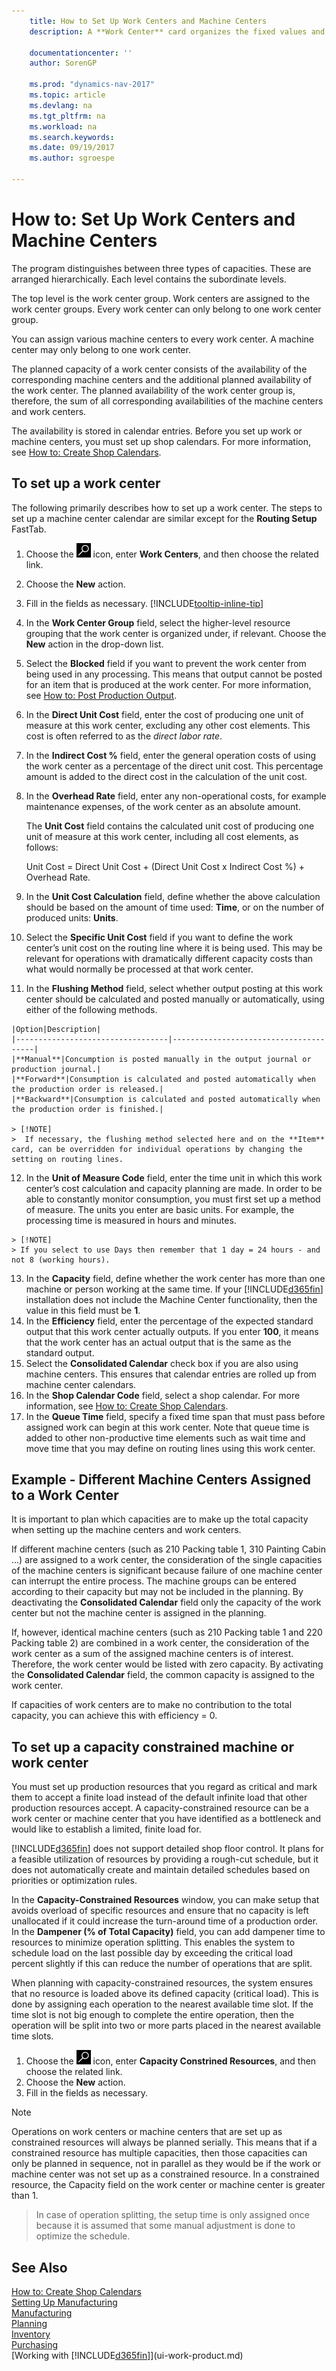 ```yaml
---
    title: How to Set Up Work Centers and Machine Centers
    description: A **Work Center** card organizes the fixed values and requirements of the production resource, and thus governs the output of production performed in that work center.

    documentationcenter: ''
    author: SorenGP

    ms.prod: "dynamics-nav-2017"
    ms.topic: article
    ms.devlang: na
    ms.tgt_pltfrm: na
    ms.workload: na
    ms.search.keywords:
    ms.date: 09/19/2017
    ms.author: sgroespe

---
```

# How to: Set Up Work Centers and Machine Centers
The program distinguishes between three types of capacities. These are arranged hierarchically. Each level contains the subordinate levels.  

The top level is the work center group. Work centers are assigned to the work center groups. Every work center can only belong to one work center group.

You can assign various machine centers to every work center. A machine center may only belong to one work center.  

The planned capacity of a work center consists of the availability of the corresponding machine centers and the additional planned availability of the work center. The planned availability of the work center group is, therefore, the sum of all corresponding availabilities of the machine centers and work centers.  

The availability is stored in calendar entries. Before you set up work or machine centers, you must set up shop calendars. For more information, see [How to: Create Shop Calendars](production-how-to-create-work-center-calendars.md).  

## To set up a work center
The following primarily describes how to set up a work center. The steps to set up a machine center calendar are similar except for the **Routing Setup** FastTab.  

1.  Choose the ![Search for Page or Report](media/ui-search/search_small.png "Search for Page or Report icon") icon, enter **Work Centers**, and then choose the related link.  
2.  Choose the **New** action.  
3. Fill in the fields as necessary. [!INCLUDE[tooltip-inline-tip](includes/tooltip-inline-tip_md.md)]
4.  In the **Work Center Group** field, select the higher-level resource grouping that the work center is organized under, if relevant. Choose the **New** action in the drop-down list.  
5.  Select the **Blocked** field if you want to prevent the work center from being used in any processing. This means that output cannot be posted for an item that is produced at the work center. For more information, see [How to: Post Production Output](production-how-to-post-output-quantity.md).
6.  In the **Direct Unit Cost** field, enter the cost of producing one unit of measure at this work center, excluding any other cost elements. This cost is often referred to as the *direct labor rate*.  
7.  In the **Indirect Cost %** field, enter the general operation costs of using the work center as a percentage of the direct unit cost. This percentage amount is added to the direct cost in the calculation of the unit cost.  
8.  In the **Overhead Rate** field, enter any non-operational costs, for example maintenance expenses, of the work center as an absolute amount.  

    The **Unit Cost** field contains the calculated unit cost of producing one unit of measure at this work center, including all cost elements, as follows:  

    Unit Cost = Direct Unit Cost + (Direct Unit Cost x Indirect Cost %) + Overhead Rate.  

9.  In the **Unit Cost Calculation** field, define whether the above calculation should be based on the amount of time used:  **Time**, or on the number of produced units:  **Units**.  
10.  Select the **Specific Unit Cost** field if you want to define the work center’s unit cost on the routing line where it is being used. This may be relevant for operations with dramatically different capacity costs than what would normally be processed at that work center.  
11.  In the **Flushing Method** field, select whether output posting at this work center should be calculated and posted manually or automatically, using either of the following methods.  

    |Option|Description|  
    |----------------------------------|---------------------------------------|  
    |**Manual**|Concumption is posted manually in the output journal or production journal.|
    |**Forward**|Consumption is calculated and posted automatically when the production order is released.|  
    |**Backward**|Consumption is calculated and posted automatically when the production order is finished.|  

    > [!NOTE]  
    >  If necessary, the flushing method selected here and on the **Item** card, can be overridden for individual operations by changing the setting on routing lines.

12.  In the **Unit of Measure Code** field, enter the time unit in which this work center’s cost calculation and capacity planning are made.
    In order to be able to constantly monitor consumption, you must first set up a method of measure. The units you enter are basic units. For example, the processing time is measured in hours and minutes.

    > [!NOTE]  
    > If you select to use Days then remember that 1 day = 24 hours - and not 8 (working hours).

13.  In the **Capacity** field, define whether the work center has more than one machine or person working at the same time. If your [!INCLUDE[d365fin](includes/d365fin_md.md)] installation does not include the Machine Center functionality, then the value in this field must be **1**.  
14.  In the **Efficiency** field, enter the percentage of the expected standard output that this work center actually outputs. If you enter **100**, it means that the work center has an actual output that is the same as the standard output.  
15. Select the **Consolidated Calendar** check box if you are also using machine centers. This ensures that calendar entries are rolled up from machine center calendars.  
16.  In the **Shop Calendar Code** field, select a shop calendar. For more information, see [How to: Create Shop Calendars](production-how-to-create-work-center-calendars.md).  
17.  In the **Queue Time** field, specify a fixed time span that must pass before assigned work can begin at this work center. Note that queue time is added to other non-productive time elements such as wait time and move time that you may define on routing lines using this work center.  

## Example - Different Machine Centers Assigned to a Work Center
It is important to plan which capacities are to make up the total capacity when setting up the machine centers and work centers.

If different machine centers (such as 210 Packing table 1, 310 Painting Cabin ...) are assigned to a work center, the consideration of the single capacities of the machine centers is significant because failure of one machine center can interrupt the entire process. The machine groups can be entered according to their capacity but may not be included in the planning. By deactivating the **Consolidated Calendar** field only the capacity of the work center but not the machine center is assigned in the planning.

If, however, identical machine centers (such as 210 Packing table 1 and 220 Packing table 2) are combined in a work center, the consideration of the work center as a sum of the assigned machine centers is of interest. Therefore, the work center would be listed with zero capacity. By activating the **Consolidated Calendar** field, the common capacity is assigned to the work center.

If capacities of work centers are to make no contribution to the total capacity, you can achieve this with efficiency = 0.

## To set up a capacity constrained machine or work center
You must set up production resources that you regard as critical and mark them to accept a finite load instead of the default infinite load that other production resources accept. A capacity-constrained resource can be a work center or machine center that you have identified as a bottleneck and would like to establish a limited, finite load for.

[!INCLUDE[d365fin](includes/d365fin_md.md)] does not support detailed shop floor control. It plans for a feasible utilization of resources by providing a rough-cut schedule, but it does not automatically create and maintain detailed schedules based on priorities or optimization rules.

In the **Capacity-Constrained Resources** window, you can make setup that avoids overload of specific resources and ensure that no capacity is left unallocated if it could increase the turn-around time of a production order. In the **Dampener (% of Total Capacity)** field, you can add dampener time to resources to minimize operation splitting. This enables the system to schedule load on the last possible day by exceeding the critical load percent slightly if this can reduce the number of operations that are split.

When planning with capacity-constrained resources, the system ensures that no resource is loaded above its defined capacity (critical load). This is done by assigning each operation to the nearest available time slot. If the time slot is not big enough to complete the entire operation, then the operation will be split into two or more parts placed in the nearest available time slots.

1. Choose the ![Search for Page or Report](media/ui-search/search_small.png "Search for Page or Report icon") icon, enter **Capacity Constrined Resources**, and then choose the related link.
2. Choose the **New** action.
3. Fill in the fields as necessary.

> [!NOTE]
> Operations on work centers or machine centers that are set up as constrained resources will always be planned serially. This means that if a constrained resource has multiple capacities, then those capacities can only be planned in sequence, not in parallel as they would be if the work or machine center was not set up as a constrained resource. In a constrained resource, the Capacity field on the work center or machine center is greater than 1.

> In case of operation splitting, the setup time is only assigned once because it is assumed that some manual adjustment is done to optimize the schedule.

## See Also  
[How to: Create Shop Calendars](production-how-to-create-work-center-calendars.md)  
[Setting Up Manufacturing](production-configure-production-processes.md)  
[Manufacturing](production-manage-manufacturing.md)    
[Planning](production-planning.md)   
[Inventory](inventory-manage-inventory.md)  
[Purchasing](purchasing-manage-purchasing.md)  
[Working with [!INCLUDE[d365fin](includes/d365fin_md.md)]](ui-work-product.md)
